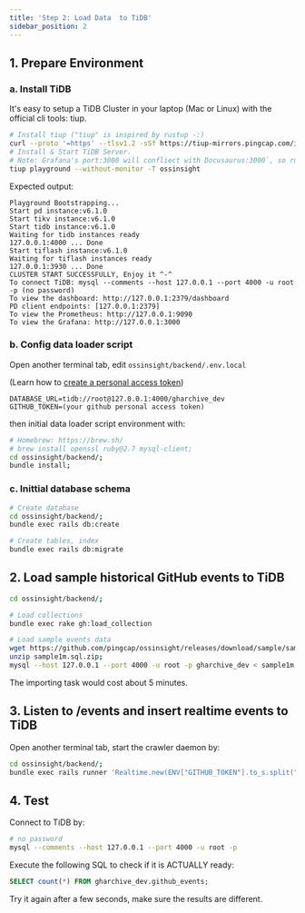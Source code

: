 ```yaml
---
title: 'Step 2: Load Data  to TiDB'
sidebar_position: 2
---
```


## 1. Prepare Environment

### a. Install TiDB

It's easy to setup a TiDB Cluster in your laptop (Mac or Linux) with the official cli tools: tiup.

```bash
# Install tiup ("tiup" is inspired by rustup -:)
curl --proto '=https' --tlsv1.2 -sSf https://tiup-mirrors.pingcap.com/install.sh | sh
# Install & Start TiDB Server.
# Note: Grafana's port:3000 will confliect with Docusaurus:3000`, so run tiup with `--without-monitor` option
tiup playground --without-monitor -T ossinsight
```

Expected output:
```
Playground Bootstrapping...
Start pd instance:v6.1.0
Start tikv instance:v6.1.0
Start tidb instance:v6.1.0
Waiting for tidb instances ready
127.0.0.1:4000 ... Done
Start tiflash instance:v6.1.0
Waiting for tiflash instances ready
127.0.0.1:3930 ... Done
CLUSTER START SUCCESSFULLY, Enjoy it ^-^
To connect TiDB: mysql --comments --host 127.0.0.1 --port 4000 -u root -p (no password)
To view the dashboard: http://127.0.0.1:2379/dashboard
PD client endpoints: [127.0.0.1:2379]
To view the Prometheus: http://127.0.0.1:9090
To view the Grafana: http://127.0.0.1:3000
```

### b. Config data loader script

Open another terminal tab, edit `ossinsight/backend/.env.local`

(Learn how to [create a personal access token](/workshop/mini-ossinsight/step-by-step/find-data-source#creating-a-personal-access-token))

```
DATABASE_URL=tidb://root@127.0.0.1:4000/gharchive_dev
GITHUB_TOKEN=(your github personal access token)
```

then initial data loader script environment with:
```bash
# Homebrew: https://brew.sh/
# brew install openssl ruby@2.7 mysql-client;
cd ossinsight/backend/;
bundle install;
```

### c. Inittial database schema

```bash
# Create database
cd ossinsight/backend/;
bundle exec rails db:create

# Create tables, index
bundle exec rails db:migrate
```


## 2. Load sample historical GitHub events to TiDB

```bash
cd ossinsight/backend/;

# Load collections
bundle exec rake gh:load_collection

# Load sample events data
wget https://github.com/pingcap/ossinsight/releases/download/sample/sample1m.sql.zip;
unzip sample1m.sql.zip;
mysql --host 127.0.0.1 --port 4000 -u root -p gharchive_dev < sample1m.sql
```

The importing task would cost about 5 minutes.


## 3. Listen to /events and insert realtime events to TiDB

Open another terminal tab, start the crawler daemon by:

```bash
cd ossinsight/backend/;
bundle exec rails runner 'Realtime.new(ENV["GITHUB_TOKEN"].to_s.split(","), 100).run';
```

## 4. Test

Connect to TiDB by:
```bash
# no password
mysql --comments --host 127.0.0.1 --port 4000 -u root -p
```

Execute the following SQL to check if it is ACTUALLY ready:

```sql
SELECT count(*) FROM gharchive_dev.github_events;
```
Try it again after a few seconds, make sure the results are different.

